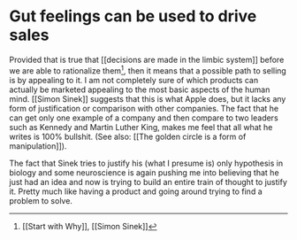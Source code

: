 # Gut feelings can be used to drive sales
Provided that is true that [[decisions are made in the limbic system]] before we are able to rationalize them[^1], then it means that a possible path to selling is by appealing to it. I am not completely sure of which products can actually be marketed appealing to the most basic aspects of the human mind. [[Simon Sinek]] suggests that this is what Apple does, but it lacks any form of justification or comparison with other companies. The fact that he can get only one example of a company and then compare to two leaders such as Kennedy and Martin Luther King, makes me feel that all what he writes is 100% bullshit. (See also: [[The golden circle is a form of manipulation]]). 

The fact that Sinek tries to justify his (what I presume is) only hypothesis in biology and some neuroscience is again pushing me into believing that he just had an idea and now is trying to build an entire train of thought to justify it. Pretty much like having a product and going around trying to find a problem to solve. 

[^1]: [[Start with Why]], [[Simon Sinek]]